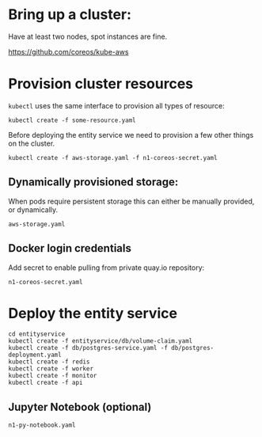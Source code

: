 

# Bring up a cluster:

Have at least two nodes, spot instances are fine.

https://github.com/coreos/kube-aws


# Provision cluster resources

`kubectl` uses the same interface to provision all types of resource:

    kubectl create -f some-resource.yaml

Before deploying the entity service we need to provision a few other
things on the cluster.

    kubectl create -f aws-storage.yaml -f n1-coreos-secret.yaml


## Dynamically provisioned storage:

When pods require persistent storage this can either be manually provided,
or dynamically.

`aws-storage.yaml`

## Docker login credentials

Add secret to enable pulling from private quay.io repository:

`n1-coreos-secret.yaml`


# Deploy the entity service

    cd entityservice
    kubectl create -f entityservice/db/volume-claim.yaml
    kubectl create -f db/postgres-service.yaml -f db/postgres-deployment.yaml
    kubectl create -f redis
    kubectl create -f worker
    kubectl create -f monitor
    kubectl create -f api


## Jupyter Notebook (optional)

`n1-py-notebook.yaml`